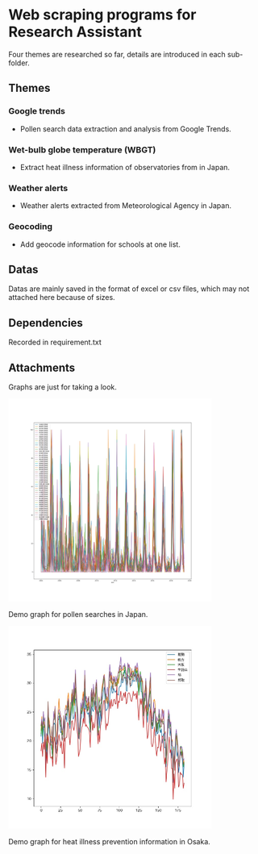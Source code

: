 # Web scraping programs for Research Assistant

Four themes are researched so far, details are introduced in each sub-folder.

## Themes 

### Google trends

- Pollen search data extraction and analysis from Google Trends.

### Wet-bulb globe temperature (WBGT)

- Extract heat illness information of observatories from in Japan.

### Weather alerts

- Weather alerts extracted from Meteorological Agency in Japan.

### Geocoding

- Add geocode information for schools at one list.  

## Datas

Datas are mainly saved in the format of excel or csv files, which may not attached here because of sizes.

## Dependencies

Recorded in requirement.txt

## Attachments

Graphs are just for taking a look.

<!-- ![Pollen searches in Japan](./files/pollen_japan.jpg) -->
<img src="./files/pollen_japan.jpg" width="80%">

Demo graph for pollen searches in Japan.

<img src="./files/temp_date_osaka_day.jpg" width="80%">

<!-- ![Illness prevention information in Osaka](./files/temp_date_osaka_day.jpg) -->

Demo graph for heat illness prevention information in Osaka.